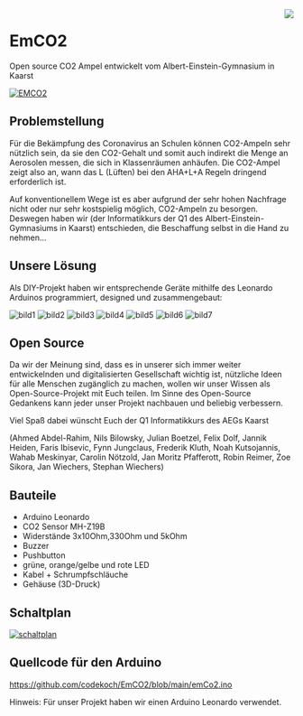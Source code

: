 <img align="right" src="https://github.com/codekoch/EmCO2/blob/main/logo_small_blau.png">

# EmCO2
Open source CO2 Ampel entwickelt vom Albert-Einstein-Gymnasium in Kaarst

[![EMCO2](https://github.com/codekoch/EmCO2/blob/main/prototyp.jpg)](https://www.aeg-kaarst.eu/de/)

## Problemstellung
Für die Bekämpfung des Coronavirus an Schulen können CO2-Ampeln sehr nützlich sein, da sie den CO2-Gehalt und somit auch indirekt die Menge an Aerosolen messen, die sich in Klassenräumen anhäufen. Die CO2-Ampel zeigt also an, wann das L (Lüften) bei den AHA+L+A Regeln dringend erforderlich ist.

Auf konventionellem Wege ist es aber aufgrund der sehr hohen Nachfrage nicht oder nur sehr kostspielig möglich, CO2-Ampeln zu besorgen. Deswegen haben wir (der Informatikkurs der Q1 des Albert-Einstein-Gymnasiums in Kaarst) entschieden, die Beschaffung selbst in die Hand zu nehmen...

## Unsere Lösung

Als DIY-Projekt haben wir entsprechende Geräte mithilfe des Leonardo Arduinos programmiert, designed und zusammengebaut: 

![bild1](https://github.com/codekoch/EmCO2/blob/main/04_testaufbau.jpg)
![bild2](https://github.com/codekoch/EmCO2/blob/main/02_programmieren.jpg)
![bild3](https://github.com/codekoch/EmCO2/blob/main/03_schaltplan.jpg)
![bild4](https://github.com/codekoch/EmCO2/blob/main/06_3dDruck.jpg)
![bild5](https://github.com/codekoch/EmCO2/blob/main/05_loeten.jpg)
![bild6](https://github.com/codekoch/EmCO2/blob/main/07_breadboardAufbau1.jpg)
![bild7](https://github.com/codekoch/EmCO2/blob/main/08_prototyp.jpg)

## Open Source  
Da wir der Meinung sind, dass es in unserer sich immer weiter entwickelnden und digitalisierten Gesellschaft wichtig ist, nützliche Ideen für alle Menschen zugänglich zu machen, wollen wir unser Wissen als Open-Source-Projekt mit Euch teilen. Im Sinne des Open-Source Gedankens kann jeder unser Projekt nachbauen und beliebig verbessern.

Viel Spaß dabei wünscht Euch
der Q1 Informatikkurs des AEGs Kaarst

(Ahmed Abdel-Rahim, Nils Bilowsky, Julian	Boetzel, Felix Dolf, Jannik	Heiden, Faris	Ibisevic, Fynn Jungclaus, Frederik Kluth, Noah Kutsojannis, Wahab	Meskinyar, Carolin Nötzold, Jan Moritz Pfafferott, Robin Reimer, Zoe Sikora, Jan Wiechers, Stephan Wiechers)

## Bauteile
- Arduino Leonardo
- CO2 Sensor MH-Z19B
- Widerstände 3x10Ohm,330Ohm und 5kOhm
- Buzzer
- Pushbutton
- grüne, orange/gelbe und rote LED
- Kabel + Schrumpfschläuche
- Gehäuse (3D-Druck)

## Schaltplan
[![schaltplan](https://github.com/codekoch/EmCO2/blob/main/Co2%20Schaltplan_Schaltplan.svg)](https://github.com/codekoch/EmCO2/blob/main/Co2%20Schaltplan_Schaltplan.svg)

## Quellcode für den Arduino
https://github.com/codekoch/EmCO2/blob/main/emCo2.ino

Hinweis: Für unser Projekt haben wir einen Arduino Leonardo verwendet.

